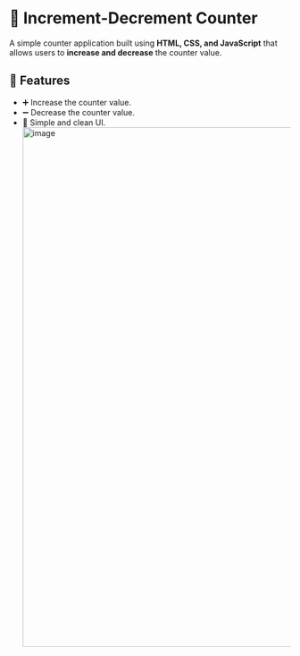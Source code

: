 # 🔢 Increment-Decrement Counter

A simple counter application built using **HTML, CSS, and JavaScript** that allows users to **increase and decrease** the counter value.

## 🚀 Features
- ➕ Increase the counter value.
- ➖ Decrease the counter value.
- 🎨 Simple and clean UI.
   <img width="929" alt="image" src="">
